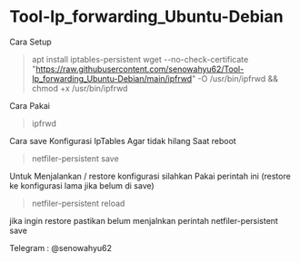 # Tool-Ip_forwarding_Ubuntu-Debian
Cara Setup
>apt install iptables-persistent
>wget --no-check-certificate "https://raw.githubusercontent.com/senowahyu62/Tool-Ip_forwarding_Ubuntu-Debian/main/ipfrwd" -O /usr/bin/ipfrwd && chmod +x /usr/bin/ipfrwd



Cara Pakai
>ipfrwd


Cara save Konfigurasi IpTables Agar tidak hilang Saat reboot
>netfiler-persistent save

Untuk Menjalankan / restore konfigurasi silahkan Pakai perintah ini (restore ke konfigurasi lama jika belum di save)
>netfiler-persistent reload


jika ingin restore pastikan belum menjalnkan perintah netfiler-persistent save



Telegram : @senowahyu62


